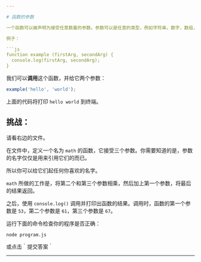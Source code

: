 ```yaml
---

# 函数的参数

一个函数可以被声明为接受任意数量的参数。参数可以是任意的类型，例如字符串，数字，数组，对象，甚至另一个函数。

例子：

```js
function example (firstArg, secondArg) {
  console.log(firstArg, secondArg);
}
```

我们可以**调用**这个函数，并给它两个参数：

```js
example('hello', 'world');
```

上面的代码将打印 `hello world` 到终端。

## 挑战：

请看右边的文件。

在文件中，定义一个名为 `math` 的函数，它接受三个参数。你需要知道的是，参数的名字仅仅是用来引用它们的而已。

所以你可以给它们起任何你喜欢的名字。

`math` 所做的工作是，将第二个和第三个参数相乘，然后加上第一个参数，将最后的结果返回。

之后，使用 `console.log()` 调用并打印出函数的结果。调用时，函数的第一个参数是 `53`，第二个参数是 `61`，第三个参数是 `67`。

运行下面的命令检查你的程序是否正确：

`node program.js`

或点击｀提交答案｀

---
```

